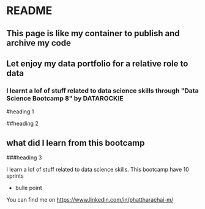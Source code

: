 # README
## This page is like my container to publish and archive my code
## Let enjoy my data portfolio for a relative role to data

### I learnt a lof of stuff related to data science skills through "Data Science Bootcamp 8" by DATAROCKIE

#heading 1 

##heading 2
## what did I learn from this bootcamp

###heading 3

I learn a lof of stuff related to data science skills. This bootcamp have 10 sprints
- bulle point


You can find me on https://www.linkedin.com/in/phattharachai-m/

